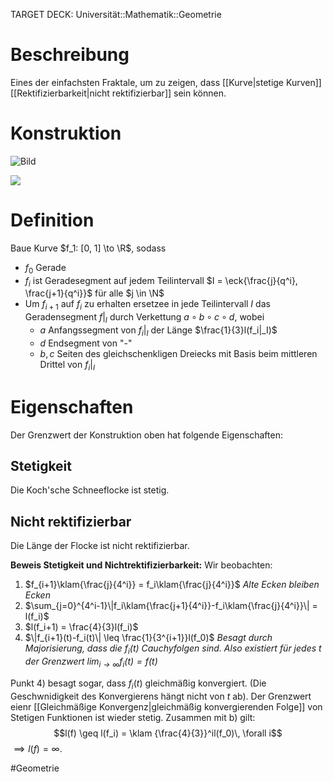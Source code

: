 TARGET DECK: Universität::Mathematik::Geometrie

# Beschreibung
Eines der einfachsten Fraktale, um zu zeigen, dass [[Kurve|stetige Kurven]] [[Rektifizierbarkeit|nicht rektifizierbar]] sein können.


# Konstruktion
![Bild](https://upload.wikimedia.org/wikipedia/commons/thumb/6/6f/How_to_make_Koch_curve.svg/1050px-How_to_make_Koch_curve.svg.png)

![](https://upload.wikimedia.org/wikipedia/commons/b/b8/Kochkurve.png)

# Definition
Baue Kurve $f_1: [0, 1] \to \R$, sodass
- $f_0$ Gerade
- $f_i$ ist Geradesegment auf jedem Teilintervall $I = \eck{\frac{j}{q^i}, \frac{j+1}{q^i}}$ für alle $j \in \N$
- Um $f_{i+1}$ auf $f_{i}$ zu erhalten ersetzee in jede Teilintervall $I$ das Geradensegment $f|_I$ durch Verkettung $a \circ b \circ c \circ d$, wobei 
	- $a$ Anfangssegment von $f_{i}|_I$ der Länge $\frac{1}{3}l(f_i|_I)$
	- $d$ Endsegment von "-"
	- $b, c$ Seiten des gleichschenkligen Dreiecks mit Basis beim mittleren Drittel von $f_i|_I$


# Eigenschaften
Der Grenzwert der Konstruktion oben hat folgende Eigenschaften:

## Stetigkeit
Die Koch'sche Schneeflocke ist stetig.

## Nicht rektifizierbar
Die Länge der Flocke ist nicht rektifizierbar.

**Beweis Stetigkeit und Nichtrektifizierbarkeit:**
Wir beobachten:
1) $f_{i+1}\klam{\frac{j}{4^i}} = f_i\klam{\frac{j}{4^i}}$
   *Alte Ecken bleiben Ecken*
2) $\sum_{j=0}^{4^i-1}\|f_i\klam{\frac{j+1}{4^i}}-f_i\klam{\frac{j}{4^i}}\| = l(f_i)$
3) $l(f_i+1) = \frac{4}{3}l(f_i)$
4) $\|f_{i+1}(t)-f_i(t)\| \leq \frac{1}{3^{i+1}}l(f_0)$
   *Besagt durch Majorisierung, dass die $f_i(t)$ Cauchyfolgen sind. Also existiert für jedes $t$ der Grenzwert $\lim_{i \to \infty} f_i(t) = f(t)$*

Punkt 4) besagt sogar, dass $f_i(t)$ gleichmäßig konvergiert. (Die Geschwnidigkeit des Konvergierens hängt nicht von $t$ ab). Der Grenzwert eienr [[Gleichmäßige Konvergenz|gleichmäßig konvergierenden Folge]] von Stetigen Funktionen ist wieder stetig. 
Zusammen mit b) gilt:
$$l(f) \geq l(f_i) = \klam {\frac{4}{3}}^il(f_0)\, \forall i$$
$\implies l(f) = \infty$.



#Geometrie



$\newcommand{\eck}[1]{\left[ #1 \right]}$
$\newcommand{\ges}[1]{\left\{ #1 \right\}}$
$\newcommand{\wink}[1]{\left\langle #1 \right\rangle}$
$\newcommand{\klam}[1]{\left( #1 \right)}$
$\newcommand{\Q}{\mathbb Q}$
$\newcommand{\R}{\mathbb R}$
$\newcommand{\C}{\mathbb C}$
$\newcommand{\F}{\mathbb F}$
$\newcommand{\Z}{\mathbb Z}$
$\newcommand{\N}{\mathbb N}$
$\newcommand{\a}{\alpha}$


